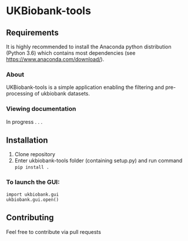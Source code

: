 # UKBiobank-tools


## Requirements

It is highly recommended to install the Anaconda python distribution (Python 3.6) which contains most dependencies (see https://www.anaconda.com/download/).

### About

UKBiobank-tools is a simple application enabling the filtering and pre-processing of ukbiobank datasets.


### Viewing documentation 

In progress . . .


## Installation


1. Clone repository
2. Enter ukbiobank-tools folder (containing setup.py) and run command ```pip install . ```




### To launch the GUI:

```
import ukbiobank.gui
ukbiobank.gui.open()
```

## Contributing

Feel free to contribute via pull requests
